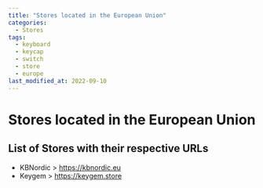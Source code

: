 ```yaml
---
title: "Stores located in the European Union"
categories:
  - Stores
tags:
  - keyboard
  - keycap
  - switch
  - store
  - europe
last_modified_at: 2022-09-10
---
```



# Stores located in the European Union

## List of Stores with their respective URLs

* KBNordic > https://kbnordic.eu
* Keygem > https://keygem.store
